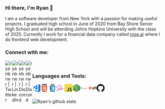 ### Hi there, I'm Ryan 👋

I am a software developer from New York with a passion for making useful projects. I graduated high school in June of 2020 from Bay Shore Senior High School and will be attending Johns Hopkins University with the class of 2025. Currently I work for a financial data company called [rose.ai][rose.ai] where I do frontend web development. 

### Connect with me:
[<img align="left" alt="ryanbrwr | Twitter" width="22px" src="https://cdn.jsdelivr.net/npm/simple-icons@v3/icons/twitter.svg" />][twitter]
[<img align="left" alt="ryanbrwr | LinkedIn" width="22px" src="https://cdn.jsdelivr.net/npm/simple-icons@v3/icons/linkedin.svg" />][linkedin]
[<img align="left" alt="ryanbrwr | Discord" width="22px" src="https://cdn.jsdelivr.net/npm/simple-icons@v3/icons/discord.svg" />][discord]
[<img align="left" alt="ryanbrwr | Discord" width="22px" src="https://cdn.jsdelivr.net/npm/simple-icons@v3/icons/twitch.svg" />][twitch]


<br />

### Languages and Tools:

<img align="left" alt="Visual Studio Code" width="26px" src="https://raw.githubusercontent.com/github/explore/80688e429a7d4ef2fca1e82350fe8e3517d3494d/topics/visual-studio-code/visual-studio-code.png" />
<img align="left" alt="HTML5" width="26px" src="https://raw.githubusercontent.com/github/explore/80688e429a7d4ef2fca1e82350fe8e3517d3494d/topics/html/html.png" />
<img align="left" alt="CSS3" width="26px" src="https://raw.githubusercontent.com/github/explore/80688e429a7d4ef2fca1e82350fe8e3517d3494d/topics/css/css.png" />
<img align="left" alt="Sass" width="26px" src="https://raw.githubusercontent.com/github/explore/80688e429a7d4ef2fca1e82350fe8e3517d3494d/topics/sass/sass.png" />
<img align="left" alt="JavaScript" width="26px" src="https://raw.githubusercontent.com/github/explore/80688e429a7d4ef2fca1e82350fe8e3517d3494d/topics/javascript/javascript.png" />
<img align="left" alt="Node.js" width="26px" src="https://raw.githubusercontent.com/github/explore/80688e429a7d4ef2fca1e82350fe8e3517d3494d/topics/nodejs/nodejs.png" />
<img align="left" alt="MongoDB" width="26px" src="https://raw.githubusercontent.com/github/explore/80688e429a7d4ef2fca1e82350fe8e3517d3494d/topics/mongodb/mongodb.png" />
<img align="left" alt="Git" width="26px" src="https://raw.githubusercontent.com/github/explore/80688e429a7d4ef2fca1e82350fe8e3517d3494d/topics/git/git.png" />
<img align="left" alt="GitHub" width="26px" src="https://raw.githubusercontent.com/github/explore/78df643247d429f6cc873026c0622819ad797942/topics/github/github.png" />

<br />
<br />

![Ryan's github stats](https://github-readme-stats.vercel.app/api?username=ryanbrwr&count_private=true)

<br />

[opal]: https://github.com/ryanbrwr/opal
[twitter]: https://twitter.com/ryanbrwr
[linkedin]: https://www.linkedin.com/in/ryanbrew/
[discord]: https://discord.gg/qhBf74Pccb
[twitch]: https://www.twitch.tv/ryanbrwr/
[rose.ai]: https://rose.ai
